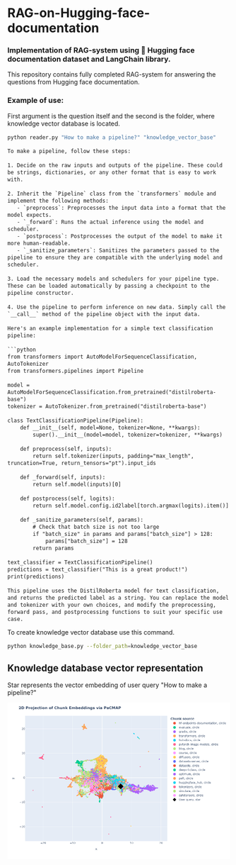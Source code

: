 # RAG-on-Hugging-face-documentation

### Implementation of RAG-system using 🤗 Hugging face documentation dataset and LangChain library.

This repository contains fully completed RAG-system for answering the questions from Hugging face documentation.

### Example of use:

First argument is the question itself and the second is the folder, where knowledge vector database is located.

``` sh
python reader.py "How to make a pipeline?" "knowledge_vector_base"
```

```
To make a pipeline, follow these steps:

1. Decide on the raw inputs and outputs of the pipeline. These could be strings, dictionaries, or any other format that is easy to work with.

2. Inherit the `Pipeline` class from the `transformers` module and implement the following methods:
   - `preprocess`: Preprocesses the input data into a format that the model expects.
   - `_forward`: Runs the actual inference using the model and scheduler.
   - `postprocess`: Postprocesses the output of the model to make it more human-readable.
   - `_sanitize_parameters`: Sanitizes the parameters passed to the pipeline to ensure they are compatible with the underlying model and scheduler.

3. Load the necessary models and schedulers for your pipeline type. These can be loaded automatically by passing a checkpoint to the pipeline constructor.

4. Use the pipeline to perform inference on new data. Simply call the `__call__` method of the pipeline object with the input data.

Here's an example implementation for a simple text classification pipeline:

```python
from transformers import AutoModelForSequenceClassification, AutoTokenizer
from transformers.pipelines import Pipeline

model = AutoModelForSequenceClassification.from_pretrained("distilroberta-base")
tokenizer = AutoTokenizer.from_pretrained("distilroberta-base")

class TextClassificationPipeline(Pipeline):
    def __init__(self, model=None, tokenizer=None, **kwargs):
        super().__init__(model=model, tokenizer=tokenizer, **kwargs)

    def preprocess(self, inputs):
        return self.tokenizer(inputs, padding="max_length", truncation=True, return_tensors="pt").input_ids

    def _forward(self, inputs):
        return self.model(inputs)[0]

    def postprocess(self, logits):
        return self.model.config.id2label[torch.argmax(logits).item()]

    def _sanitize_parameters(self, params):
        # Check that batch size is not too large
        if "batch_size" in params and params["batch_size"] > 128:
            params["batch_size"] = 128
        return params

text_classifier = TextClassificationPipeline()
predictions = text_classifier("This is a great product!")
print(predictions)

This pipeline uses the DistilRoberta model for text classification, and returns the predicted label as a string. You can replace the model and tokenizer with your own choices, and modify the preprocessing, forward pass, and postprocessing functions to suit your specific use case.
```


To create knowledge vector database use this command.

``` sh
python knowledge_base.py --folder_path=knowledge_vector_base
```

## Knowledge database vector representation

Star represents the vector embedding of user query "How to make a pipeline?"

<img src='https://github.com/IOBananaOI/RAG-on-Hugging-face-documentation/blob/main/images/knowledge_database_representation.png?raw=true'>
